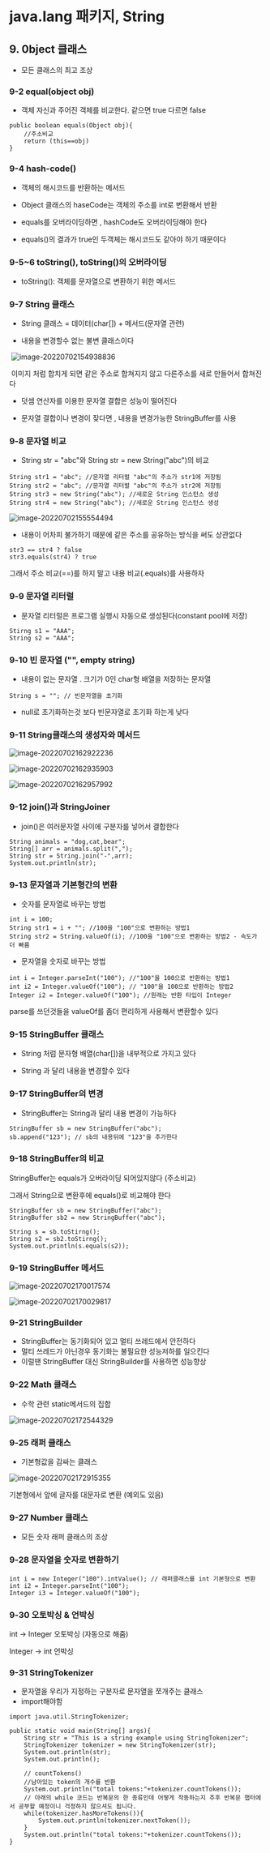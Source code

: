 # java.lang 패키지, String

## 9. 0bject 클래스

- 모든 클래스의 최고 조상 



### 9-2 equal(object obj)

- 객체 자신과 주어진 객체를 비교한다. 같으면 true 다르면 false

~~~
public boolean equals(Object obj){
	//주소비교
	return (this==obj)
}
~~~



### 9-4 hash-code() 

- 객체의 해시코드를 반환하는 메서드

- Object 클래스의 haseCode는 객체의 주소를 int로 변환해서 반환
- equals를 오버라이딩하면 , hashCode도 오버라이딩해야 한다 

- equals()의 결과가 true인 두객체는 해시코드도 같아야 하기 때문이다



### 9-5~6 toString(), toString()의 오버라이딩

- toString(): 객체를 문자열으로 변환하기 위한 메서드 



### 9-7 String 클래스 

- String 클래스 = 데이터(char[]) + 메서드(문자열 관련)

- 내용을 변경할수 없는 불변 클래스이다 

​		![image-20220702154938836](image/String/image-20220702154938836.png)

​	이미지 처럼 합치게 되면 같은 주소로 합쳐지지 않고 다른주소를 새로 만들어서 합쳐진다

- 덧셈 연산자를 이용한 문자열 결합은 성능이 떨어진다

- 문자열 결합이나 변경이 잦다면 , 내용을 변경가능한 StringBuffer를 사용



### 9-8 문자열 비교

- String str = "abc"와 String str = new String("abc")의 비교

~~~
String str1 = "abc"; //문자열 리터럴 "abc"의 주소가 str1에 저장됨
String str2 = "abc"; //문자열 리터럴 "abc"의 주소가 str2에 저장됨
String str3 = new String("abc"); //새로운 String 인스턴스 생성
String str4 = new String("abc"); //새로운 String 인스턴스 생성
~~~

![image-20220702155554494](image/String/image-20220702155554494.png)

- 내용이 어차피 불가하기 때문에 같은 주소를 공유하는 방식을 써도 상관없다

~~~
str3 == str4 ? false
str3.equals(str4) ? true 
~~~

그래서 주소 비교(==)를  하지 말고 내용 비교(.equals)를 사용하자



### 9-9 문자열 리터럴

- 문자열 리터럴은 프로그램 실행시 자동으로 생성된다(constant pool에 저장)

~~~
Stirng s1 = "AAA";
String s2 = "AAA";
~~~



### 9-10 빈 문자열 ("", empty string)

- 내용이 없는 문자열 . 크기가 0인 char형 배열을 저장하는 문자열 

~~~
String s = ""; // 빈문자열을 초기화
~~~

- null로 초기화하는것 보다 빈문자열로 초기화 하는게 낮다



### 9-11 String클래스의 생성자와 메서드

![image-20220702162922236](image/String/image-20220702162922236.png)

![image-20220702162935903](image/String/image-20220702162935903.png)

![image-20220702162957992](image/String/image-20220702162957992.png)



### 9-12 join()과 StringJoiner

- join()은 여러문자열 사이에 구분자를 넣어서 결합한다 

~~~
String animals = "dog,cat,bear";
String[] arr = animals.split(",");
String str = String.join("-",arr);
System.out.println(str);
~~~



### 9-13 문자열과 기본형간의 변환

- 숫자를 문자열로 바꾸는 방법

~~~
int i = 100;
String str1 = i + ""; //100을 "100"으로 변환하는 방법1
String str2 = String.valueOf(i); //100을 "100"으로 변환하는 방법2 - 속도가 더 빠름
~~~

- 문자열을 숫자로 바꾸는 방법

~~~
int i = Integer.parseInt("100"); //"100"을 100으로 반환하는 방법1
int i2 = Integer.valueOf("100"); // "100"을 100으로 반환하는 방법2
Integer i2 = Integer.valueOf("100"); //원래는 반환 타입이 Integer
~~~

parse를 쓰던것들을 valueOf를 좀더 편리하게 사용해서 변환할수 있다 



### 9-15 StringBuffer 클래스 

- String 처럼 문자형 배열(char[])을 내부적으로 가지고 있다 

- String 과 달리 내용을 변경할수 있다 



### 9-17 StringBuffer의 변경

- StringBuffer는 String과 달리 내용 변경이 가능하다 

~~~
StringBuffer sb = new StringBuffer("abc");
sb.append("123"); // sb의 내용뒤에 "123"을 추가한다
~~~



### 9-18 StringBuffer의 비교

StringBuffer는 equals가 오버라이딩 되어있지않다 (주소비교)

그래서 String으로 변환후에 equals()로 비교해야 한다 

~~~
StringBuffer sb = new StringBuffer("abc");
StringBuffer sb2 = new StringBuffer("abc");

String s = sb.toStirng();
String s2 = sb2.toStirng();
System.out.println(s.equals(s2));
~~~



### 9-19 StringBuffer 메서드

![image-20220702170017574](image/String/image-20220702170017574.png)

![image-20220702170029817](image/String/image-20220702170029817.png)



### 9-21 StringBuilder

- StringBuffer는 동기화되어 있고 멀티 쓰레드에서 안전하다
- 멀티 쓰레드가 아닌경우 동기화는 불필요한 성능저하를 일으킨다
- 이럴땐 StringBuffer 대신 StringBuilder를 사용하면 성능향상



### 9-22 Math 클래스

- 수학 관련 static메서드의 집합

![image-20220702172544329](image/String/image-20220702172544329.png)



### 9-25 래퍼 클래스

- 기본형값을 감싸는 클래스

![image-20220702172915355](image/String/image-20220702172915355.png)

기본형에서 앞에 글자를 대문자로 변환 (예외도 있음)



### 9-27 Number 클래스

- 모든 숫자 래퍼 클래스의 조상



### 9-28 문자열을 숫자로 변환하기

~~~
int i = new Integer("100").intValue(); // 래퍼클래스를 int 기본형으로 변환
int i2 = Integer.parseInt("100");
Integer i3 = Integer.valueOf("100");
~~~



### 9-30 오토박싱 & 언박싱

int -> Integer 오토박싱 (자동으로 해줌)

Integer -> int 언박싱 



### 9-31 StringTokenizer

- 문자열을 우리가 지정하는 구분자로 문자열을 쪼개주는 클래스 
-  import해야함 

~~~
import java.util.StringTokenizer;

public static void main(String[] args){
	String str = "This is a string example using StringTokenizer";
	StringTokenizer tokenizer = new StringTokenizer(str);
	System.out.println(str);
	System.out.println();
		
    // countTokens()
    //남아있는 token의 개수를 반환
	System.out.println("total tokens:"+tokenizer.countTokens());
	// 아래의 while 코드는 반복문의 한 종류인데 어떻게 작동하는지 추후 반복문 챕터에서 공부할 예정이니 걱정하지 않으셔도 됩니다.
	while(tokenizer.hasMoreTokens()){
		System.out.println(tokenizer.nextToken());
	}
	System.out.println("total tokens:"+tokenizer.countTokens());
}
~~~

